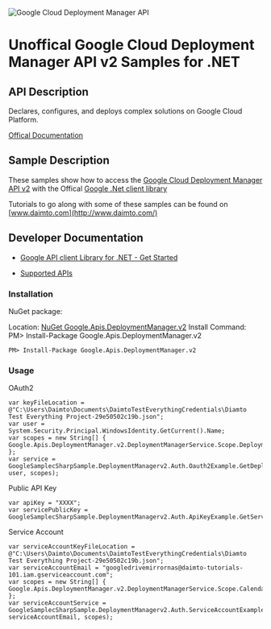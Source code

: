 ﻿![Google Cloud Deployment Manager API](https://www.gstatic.com/images/branding/product/1x/googleg_32dp.png)

# Unoffical Google Cloud Deployment Manager API v2 Samples for .NET  

## API Description

Declares, configures, and deploys complex solutions on Google Cloud Platform.

[Offical Documentation](https://cloud.google.com/deployment-manager/)

## Sample Description

These samples show how to access the [Google Cloud Deployment Manager API v2](https://cloud.google.com/deployment-manager/) with the Offical [Google .Net client library](https://github.com/google/google-api-dotnet-client)

Tutorials to go along with some of these samples can be found on [www.daimto.com](http://www.daimto.com/)

## Developer Documentation

* [Google API client Library for .NET - Get Started](https://developers.google.com/api-client-library/dotnet/get_started)

* [Supported APIs](https://developers.google.com/api-client-library/dotnet/apis/)

### Installation

NuGet package:

Location: [NuGet Google.Apis.DeploymentManager.v2](https://www.nuget.org/packages/Google.Apis.DeploymentManager.v2)
Install Command: PM>  Install-Package Google.Apis.DeploymentManager.v2

```
PM> Install-Package Google.Apis.DeploymentManager.v2
```

### Usage

OAuth2
```
var keyFileLocation = @"C:\Users\Daimto\Documents\DaimtoTestEverythingCredentials\Diamto Test Everything Project-29e50502c19b.json";
var user = System.Security.Principal.WindowsIdentity.GetCurrent().Name;
var scopes = new String[] { Google.Apis.DeploymentManager.v2.DeploymentManagerService.Scope.DeploymentManagerReadonly };
var service = GoogleSamplecSharpSample.DeploymentManagerv2.Auth.Oauth2Example.GetDeploymentManagerService(keyFileLocation, user, scopes);
```

Public API Key

```
var apiKey = "XXXX";
var servicePublicKey = GoogleSamplecSharpSample.DeploymentManagerv2.Auth.ApiKeyExample.GetService(apiKey);
```

Service Account
```
var serviceAccountKeyFileLocation = @"C:\Users\Daimto\Documents\DaimtoTestEverythingCredentials\Diamto Test Everything Project-29e50502c19b.json";
var serviceAccountEmail = "googledrivemirrornas@daimto-tutorials-101.iam.gserviceaccount.com";
var scopes = new String[] { Google.Apis.DeploymentManager.v2.DeploymentManagerService.Scope.Calendar };            
var serviceAccountService = GoogleSamplecSharpSample.DeploymentManagerv2.Auth.ServiceAccountExample.AuthenticateServiceAccount(serviceAccountKeyFileLocation, serviceAccountEmail, scopes);
```
